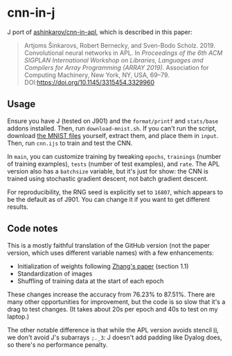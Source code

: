 # cnn-in-j

J port of [ashinkarov/cnn-in-apl](https://github.com/ashinkarov/cnn-in-apl), which is described in this paper:

> Artjoms Šinkarovs, Robert Bernecky, and Sven-Bodo Scholz. 2019. Convolutional neural networks in APL. In _Proceedings of the 6th ACM SIGPLAN International Workshop on Libraries, Languages and Compilers for Array Programming (ARRAY 2019)_. Association for Computing Machinery, New York, NY, USA, 69–79. DOI:https://doi.org/10.1145/3315454.3329960

## Usage

Ensure you have J (tested on J901) and the `format/printf` and `stats/base` addons installed. Then, run `download-mnist.sh`. If you can't run the script, download [the MNIST files](http://yann.lecun.com/exdb/mnist/) yourself, extract them, and place them in `input`. Then, run `cnn.ijs` to train and test the CNN.

In `main`, you can customize training by tweaking `epochs`, `trainings` (number of training examples), `tests` (number of test examples), and `rate`. The APL version also has a `batchsize` variable, but it's just for show: the CNN is trained using stochastic gradient descent, not batch gradient descent.

For reproducibility, the RNG seed is explicitly set to `16807`, which appears to be the default as of J901. You can change it if you want to get different results.

## Code notes

This is a mostly faithful translation of the GitHub version (not the paper version, which uses different variable names) with a few enhancements:

* Initialization of weights following [Zhang's paper](http://web.eecs.utk.edu/~zzhang61/docs/reports/2016.10%20-%20Derivation%20of%20Backpropagation%20in%20Convolutional%20Neural%20Network%20(CNN).pdf) (section 1.1)
* Standardization of images
* Shuffling of training data at the start of each epoch

These changes increase the accuracy from 76.23% to 87.51%. There are many other opportunities for improvement, but the code is so slow that it's a drag to test changes. (It takes about 20s per epoch and 40s to test on my laptop.)

The other notable difference is that while the APL version avoids stencil `⌺`, we don't avoid J's subarrays `;._3`: J doesn't add padding like Dyalog does, so there's no performance penalty.
